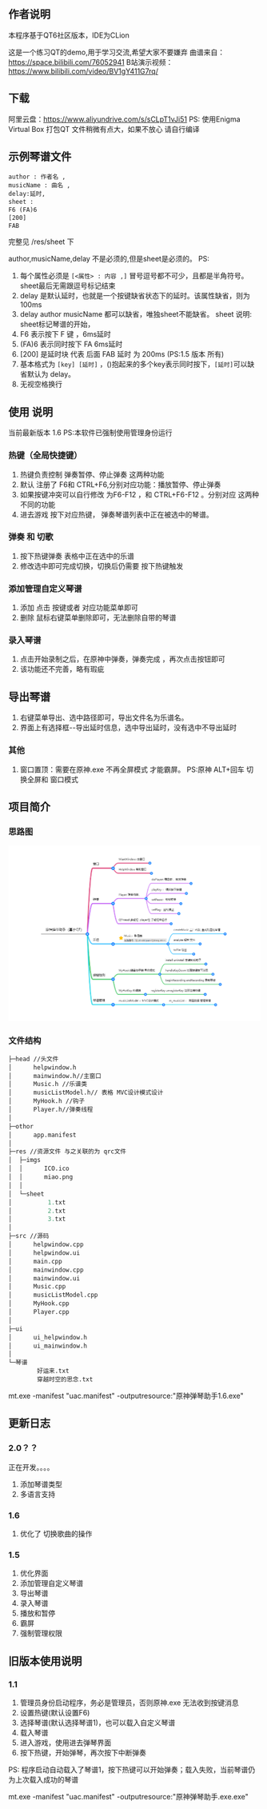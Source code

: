 ## 作者说明

本程序基于QT6社区版本，IDE为CLion

这是一个练习QT的demo,用于学习交流,希望大家不要嫌弃
曲谱来自：
https://space.bilibili.com/76052941
B站演示视频：https://www.bilibili.com/video/BV1gY411G7rq/

## 下载
阿里云盘：https://www.aliyundrive.com/s/sCLpT1vJi51
PS: 使用Enigma Virtual Box 打包QT 文件稍微有点大，如果不放心 请自行编译
## 示例琴谱文件
```txl
author : 作者名 ,
musicName : 曲名 ,
delay:延时,
sheet :
F6 (FA)6
[200]
FAB
```
完整见 /res/sheet 下

author,musicName,delay 不是必须的,但是sheet是必须的。
PS:
1. 每个属性必须是 `[<属性> : 内容 ,]`  冒号逗号都不可少，且都是半角符号。sheet最后无需跟逗号标记结束
2. delay 是默认延时，也就是一个按键缺省状态下的延时。该属性缺省，则为100ms
3. delay author musicName  都可以缺省，唯独sheet不能缺省。
sheet 说明:
sheet标记琴谱的开始，
1. F6 表示按下 F 键 ，6ms延时
2. (FA)6 表示同时按下 FA 6ms延时
3. [200] 是延时块 代表 后面 FAB 延时 为 200ms (PS:1.5 版本 所有)
4. 基本格式为 `[key] [延时]` ，()抱起来的多个key表示同时按下，`[延时]`可以缺省默认为 delay。
5. 无视空格换行

## 使用 说明
当前最新版本 1.6
PS:本软件已强制使用管理身份运行

### 热键（全局快捷键）

1. 热键负责控制 弹奏暂停、停止弹奏 这两种功能
2. 默认 注册了 F6和 CTRL+F6,分别对应功能：播放暂停、停止弹奏 
3. 如果按键冲突可以自行修改 为F6-F12 ，和 CTRL+F6-F12 。分别对应 这两种不同的功能
4. 进去游戏 按下对应热键， 弹奏琴谱列表中正在被选中的琴谱。

### 弹奏 和 切歌
1. 按下热键弹奏 表格中正在选中的乐谱
2. 修改选中即可完成切换，切换后仍需要 按下热键触发

### 添加管理自定义琴谱
1. 添加 点击 按键或者 对应功能菜单即可
2. 删除 鼠标右键菜单删除即可，无法删除自带的琴谱
### 录入琴谱
1. 点击开始录制之后，在原神中弹奏，弹奏完成 ，再次点击按钮即可
2. 该功能还不完善，略有瑕疵
## 导出琴谱
1. 右键菜单导出、选中路径即可，导出文件名为乐谱名。
2. 界面上有选择框--导出延时信息，选中导出延时，没有选中不导出延时
### 其他
1. 窗口置顶：需要在原神.exe 不再全屏模式 才能霸屏。 PS:原神 ALT+回车 切换全屏和 窗口模式

## 项目简介

### 思路图

 <img src="img/image-20220222185903162.png" alt="image-20220222185903162" style="zoom:67%;" />

### 文件结构

```tcl
├─head //头文件
│      helpwindow.h
│      mainwindow.h//主窗口
│      Music.h //乐谱类
│      musicListModel.h// 表格 MVC设计模式设计
│      MyHook.h //钩子
│      Player.h//弹奏线程
│
├─othor
│      app.manifest
│
├─res //资源文件 与之关联的为 qrc文件
│  ├─imgs
│  │      ICO.ico
│  │      miao.png
│  │
│  └─sheet
│          1.txt
│          2.txt
│          3.txt
│
├─src //源码
│      helpwindow.cpp
│      helpwindow.ui
│      main.cpp
│      mainwindow.cpp
│      mainwindow.ui
│      Music.cpp
│      musicListModel.cpp
│      MyHook.cpp
│      Player.cpp
│
├─ui
│      ui_helpwindow.h
│      ui_mainwindow.h
│
└─琴谱
        好运来.txt
        穿越时空的思念.txt
```

mt.exe -manifest "uac.manifest" -outputresource:"原神弹琴助手1.6.exe"

## 更新日志
### 2.0？？
正在开发。。。。
1. 添加琴谱类型
2. 多语言支持

### 1.6
1. 优化了 切换歌曲的操作
### 1.5
1. 优化界面
2. 添加管理自定义琴谱
3. 导出琴谱
4. 录入琴谱
5. 播放和暂停
6. 霸屏
7. 强制管理权限


## 旧版本使用说明

### 1.1
1. 管理员身份启动程序，务必是管理员，否则原神.exe 无法收到按键消息
2. 设置热键(默认设置F6)
3. 选择琴谱(默认选择琴谱1)，也可以载入自定义琴谱
4. 载入琴谱
4. 进入游戏，使用进去弹琴界面
5. 按下热键，开始弹琴，再次按下中断弹奏

PS: 程序启动自动载入了琴谱1，按下热键可以开始弹奏；载入失败，当前琴谱仍为上次载入成功的琴谱





mt.exe -manifest "uac.manifest" -outputresource:"原神弹琴助手.exe.exe"
